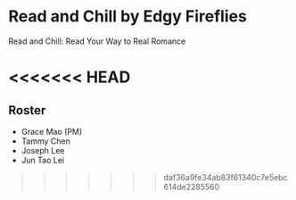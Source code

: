 # Read and Chill by Edgy Fireflies
Read and Chill: Read Your Way to Real Romance

<<<<<<< HEAD
=======
## Roster
* Grace Mao (PM)
* Tammy Chen
* Joseph Lee
* Jun Tao Lei
>>>>>>> daf36a9fe34ab83f61340c7e5ebc614de2285560
